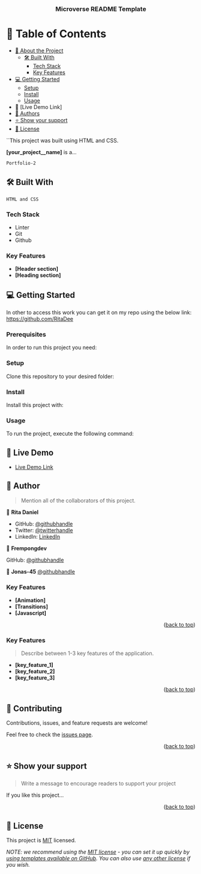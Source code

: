  <a name="readme-top"></a>

<!--
HOW TO USE:
This is an example of how you may give instructions on setting up your project locally.

Modify this file to match your project and remove sections that don't apply.

REQUIRED SECTIONS:
- Table of Contents
- About the Project
  - Built With
  - Live Demo
- Getting Started
- Authors
- Future Features
- Contributing
- Show your support
- Acknowledgements
- License

After you're finished please remove all the comments and instructions!
-->

<div align="center">

  <h3>
   <b>Microverse README Template</b>
  </h3>

</div>

<!-- TABLE OF CONTENTS -->

# 📗 Table of Contents

- [📖 About the Project](#about-project)
  - [🛠 Built With](#built-with)
    - [Tech Stack](#tech-stack)
    - [Key Features](#key-features)
- [💻 Getting Started](#getting-started)
  - [Setup](#setup)
  - [Install](#install)
  - [Usage](#usage)
 - 🚀 [Live Demo Link]
- [👥 Authors](#authors)
- [⭐️ Show your support](#support)
- [📝 License](#license)

<!-- PROJECT DESCRIPTION -->


``This project was built using HTML and CSS.

**[your_project__name]** is a...

``Portfolio-2``

## 🛠 Built With <a name="built-with"></a>

``HTML and CSS``

### Tech Stack <a name="tech-stack"></a>

- Linter
- Git
- Github


### Key Features <a name="key-features"></a>


- **[Header section]**
- **[Heading section]**


## 💻 Getting Started 

In other to access this work you can get it on my repo using the below link:
https://github.com/RitaDee

### Prerequisites

In order to run this project you need:


### Setup

Clone this repository to your desired folder:



### Install

Install this project with:



### Usage

To run the project, execute the following command:

<!--
Example command:

```sh
  rails server
```
--->

## 🚀 Live Demo 

- [Live Demo Link](https://ritadee.github.io/portfolio/)

## 👥 Author

> Mention all of the collaborators of this project.

👤 **Rita Daniel**

- GitHub: [@githubhandle](https://github.com/RitaDee)
- Twitter: [@twitterhandle](https://twitter.com/durdana_dee)
- LinkedIn: [LinkedIn](https://www.linkedin.com/in/rita-daniel/)

👤 **Frempongdev**

GitHub: [@githubhandle](https://github.com/frempongdev)

👤 **Jonas-45**
[@githubhandle](https://github.com/jonas-45)

<!-- Feat<!-- Features -->

### Key Features <a name="key-features"></a>

- **[Animation]**
- **[Transitions]**
- **[Javascript]**

<p align="right">(<a href="#readme-top">back to top</a>)</p>

### Key Features <a name="key-features"></a>

> Describe between 1-3 key features of the application.

- **[key_feature_1]**
- **[key_feature_2]**
- **[key_feature_3]**

<p align="right">(<a href="#readme-top">back to top</a>)</p>


<!-- CONTRIBUTING -->

## 🤝 Contributing <a name="contributing"></a>

Contributions, issues, and feature requests are welcome!

Feel free to check the [issues page](../../issues/).

<p align="right">(<a href="#readme-top">back to top</a>)</p>

<!-- SUPPORT -->

## ⭐️ Show your support <a name="support"></a>

> Write a message to encourage readers to support your project

If you like this project...

<p align="right">(<a href="#readme-top">back to top</a>)</p>




## 📝 License <a name="license"></a>

This project is [MIT](./LICENSE) licensed.

_NOTE: we recommend using the [MIT license](https://choosealicense.com/licenses/mit/) - you can set it up quickly by [using templates available on GitHub](https://docs.github.com/en/communities/setting-up-your-project-for-healthy-contributions/adding-a-license-to-a-repository). You can also use [any other license](https://choosealicense.com/licenses/) if you wish._


